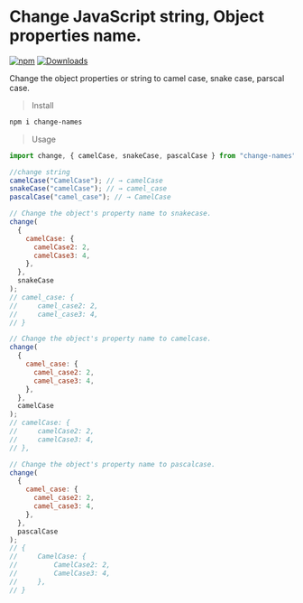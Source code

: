 # Change JavaScript string, Object properties name.

[![npm](https://img.shields.io/npm/v/change-names)](https://www.npmjs.com/package/change-names)
[![Downloads](https://img.shields.io/npm/dt/change-names)](http://npm-stat.com/charts.html?package=change-names)

Change the object properties or string to camel case, snake case, parscal case.

> Install

```bash
npm i change-names
```

> Usage

```javascript
import change, { camelCase, snakeCase, pascalCase } from "change-names";

//change string
camelCase("CamelCase"); // → camelCase
snakeCase("camelCase"); // → camel_case
pascalCase("camel_case"); // → CamelCase

// Change the object's property name to snakecase.
change(
  {
    camelCase: {
      camelCase2: 2,
      camelCase3: 4,
    },
  },
  snakeCase
);
// camel_case: {
//     camel_case2: 2,
//     camel_case3: 4,
// }

// Change the object's property name to camelcase.
change(
  {
    camel_case: {
      camel_case2: 2,
      camel_case3: 4,
    },
  },
  camelCase
);
// camelCase: {
//     camelCase2: 2,
//     camelCase3: 4,
// },

// Change the object's property name to pascalcase.
change(
  {
    camel_case: {
      camel_case2: 2,
      camel_case3: 4,
    },
  },
  pascalCase
);
// {
//     CamelCase: {
//         CamelCase2: 2,
//         CamelCase3: 4,
//     },
// }

```

